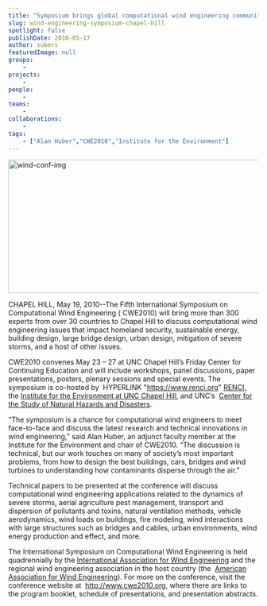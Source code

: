 ```yaml
---
title: "Symposium brings global computational wind engineering community to Chapel Hill"
slug: wind-engineering-symposium-chapel-hill
spotlight: false
publishDate: 2010-05-17
author: subers
featuredImage: null
groups:
    - 
projects:
    - 
people:
    - 
teams: 
    - 
collaborations:
    - 
tags:
    - ["Alan Huber","CWE2010","Institute for the Environment"]
---
```

<img class="alignnone size-full wp-image-3948" title="wind-conf-img" src="https://www.renci.org/wp-content/uploads/2009/08/wind-conf-img.jpg" alt="wind-conf-img" width="630" height="269" />

CHAPEL HILL, May 19, 2010--The Fifth International Symposium on Computational Wind Engineering ( CWE2010) will bring more than 300 experts from over 30 countries to Chapel Hill to discuss computational wind engineering issues that impact homeland security, sustainable energy, building design, large bridge design, urban design, mitigation of severe storms, and a host of other issues.<!--more-->

CWE2010 convenes May 23 – 27 at UNC Chapel Hill’s Friday Center for Continuing Education and will include workshops, panel discussions, paper presentations, posters, plenary sessions and special events. The symposium is co-hosted by  HYPERLINK "https://www.renci.org" <a href="https://www.renci.org">RENCI</a>, the <a href="http://www.ie.unc.edu" target="_blank">Institute for the Environment at UNC Chapel Hill</a>, and UNC’s  <a href="http://hazardscenter.unc.edu/" target="_blank">Center for the Study of Natural Hazards and Disasters</a>.

“The symposium is a chance for computational wind engineers to meet face-to-face and discuss the latest research and technical innovations in wind engineering,” said Alan Huber, an adjunct faculty member at the Institute for the Environment and chair of CWE2010. “The discussion is technical, but our work touches on many of society’s most important problems, from how to design the best buildings, cars, bridges and wind turbines to understanding how contaminants disperse through the air.”

Technical papers to be presented at the conference will discuss computational wind engineering applications related to the dynamics of severe storms, aerial agriculture pest management, transport and dispersion of pollutants and toxins, natural ventilation methods, vehicle aerodynamics, wind loads on buildings, fire modeling, wind interactions with large structures such as bridges and cables, urban environments, wind energy production and effect, and more.

The International Symposium on Computational Wind Engineering is held quadrennially by the <a href="http://www.iawe.org/" target="_blank">International Association for Wind Engineering</a> and the regional wind engineering association in the host country (the  <a href="http://www.aawe.org/" target="_blank">American Association for Wind Engineering</a>). For more on the conference, visit the conference website at  http://www.cwe2010.org, where there are links to the program booklet, schedule of presentations, and presentation abstracts.
